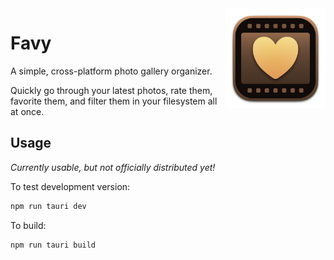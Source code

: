 <img src="https://raw.githubusercontent.com/aryadaroui/Favy/main/favy.png" width="160" height="160" alt="sharp logo" align="right">

# Favy

A simple, cross-platform photo gallery organizer.

Quickly go through your latest photos, rate them, favorite them, and filter them in your filesystem all at once.


## Usage

*Currently usable, but not officially distributed yet!*

To test development version:
```zsh
npm run tauri dev
```

To build:
```zsh
npm run tauri build
```

